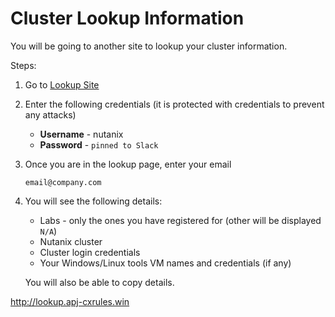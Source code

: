 # Cluster Lookup Information

You will be going to another site to lookup your cluster information.

Steps:

1. Go to <a href="https://lookup.apj-cxrules.win" target="_blank">Lookup Site</a>
2. Enter the following credentials (it is protected with credentials to prevent any attacks)
   - **Username** - nutanix
   - **Password** - `pinned to Slack`
3. Once you are in the lookup page, enter your email
    
    ```text
    email@company.com
    ```

4. You will see the following details:
   
    - Labs - only the ones you have registered for (other will be displayed `N/A`)
    - Nutanix cluster 
    - Cluster login credentials
    - Your Windows/Linux tools VM names and credentials (if any)
   
   You will also be able to copy details.
   
http://lookup.apj-cxrules.win